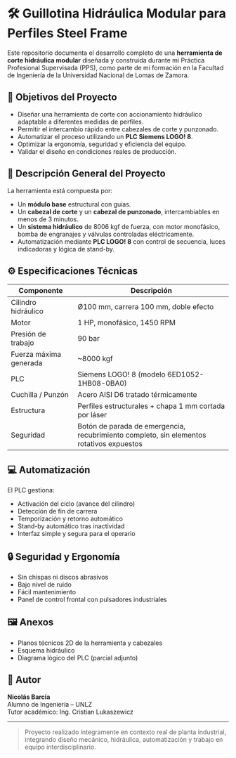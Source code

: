 # 🛠 Guillotina Hidráulica Modular para Perfiles Steel Frame

Este repositorio documenta el desarrollo completo de una **herramienta de corte hidráulica modular** diseñada y construida durante mi Práctica Profesional Supervisada (PPS), como parte de mi formación en la Facultad de Ingeniería de la Universidad Nacional de Lomas de Zamora.

## 🎯 Objetivos del Proyecto

- Diseñar una herramienta de corte con accionamiento hidráulico adaptable a diferentes medidas de perfiles.
- Permitir el intercambio rápido entre cabezales de corte y punzonado.
- Automatizar el proceso utilizando un **PLC Siemens LOGO! 8**.
- Optimizar la ergonomía, seguridad y eficiencia del equipo.
- Validar el diseño en condiciones reales de producción.

## 🧰 Descripción General del Proyecto

La herramienta está compuesta por:
- Un **módulo base** estructural con guías.
- Un **cabezal de corte** y un **cabezal de punzonado**, intercambiables en menos de 3 minutos.
- Un **sistema hidráulico** de 8006 kgf de fuerza, con motor monofásico, bomba de engranajes y válvulas controladas eléctricamente.
- Automatización mediante **PLC LOGO! 8** con control de secuencia, luces indicadoras y lógica de stand-by.

## ⚙️ Especificaciones Técnicas

| Componente                    | Descripción                                         |
|------------------------------|-----------------------------------------------------|
| Cilindro hidráulico          | Ø100 mm, carrera 100 mm, doble efecto              |
| Motor                        | 1 HP, monofásico, 1450 RPM                          |
| Presión de trabajo           | 90 bar                                              |
| Fuerza máxima generada       | ~8000 kgf                                           |
| PLC                          | Siemens LOGO! 8 (modelo 6ED1052-1HB08-0BA0)         |
| Cuchilla / Punzón            | Acero AISI D6 tratado térmicamente                 |
| Estructura                   | Perfiles estructurales + chapa 1 mm cortada por láser |
| Seguridad                    | Botón de parada de emergencia, recubrimiento completo, sin elementos rotativos expuestos |

## 💻 Automatización

El PLC gestiona:
- Activación del ciclo (avance del cilindro)
- Detección de fin de carrera
- Temporización y retorno automático
- Stand-by automático tras inactividad
- Interfaz simple y segura para el operario

## 🔒 Seguridad y Ergonomía

- Sin chispas ni discos abrasivos
- Bajo nivel de ruido
- Fácil mantenimiento
- Panel de control frontal con pulsadores industriales

## 🖼 Anexos

- Planos técnicos 2D de la herramienta y cabezales
- Esquema hidráulico
- Diagrama lógico del PLC (parcial adjunto)

## 👤 Autor

**Nicolás Barcia**  
Alumno de Ingeniería – UNLZ  
Tutor académico: Ing. Cristian Lukaszewicz

---

> Proyecto realizado íntegramente en contexto real de planta industrial, integrando diseño mecánico, hidráulica, automatización y trabajo en equipo interdisciplinario.
